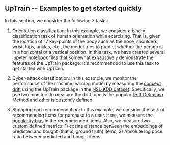 ## UpTrain -- Examples to get started quickly

In this section, we consider the following 3 tasks:

1. Orientation classification: In this example, we consider a binary classification task of human orientation while exercising. That is, given the location of 17 key-points of the body such as the nose, shoulders, wrist, hips, ankles, etc., the model tries to predict whether the person is in a horizontal or a vertical position. In this task, we have created several jupyter notebook files that somewhat exhaustively demonstrate the features of the UpTrain package. It's recommended to use this task to get started with UpTrain.

2. Cyber-attack classification: In this example, we monitor the performance of the machine learning model by measuring the [concept drift](https://en.wikipedia.org/wiki/Concept_drift) using the UpTrain package in the [NSL-KDD dataset](https://www.unb.ca/cic/datasets/nsl.html). Specifically, we use two monitors to measure the drift, one is the popular [Drift Detection Method](https://riverml.xyz/dev/api/drift/DDM/) and other is customly defined. 

3. Shopping cart recommendation: In this example, we consider the task of recommending items for purchase to a user. Here, we measure the [popularity bias](https://computersciencewiki.org/index.php/Popularity_bias) in the recommended items. Also, we measure two custom defined metrics: 1) cosine distance between the embeddings of predicted and bought (that is, ground truth) items, 2) Absolute log price ratio between predicted and bought items.


